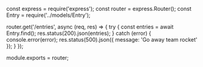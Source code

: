 const express = require('express');
const router = express.Router();
const Entry = require('../models/Entry');

router.get('/entries', async (req, res) => {
  try {
    const entries = await Entry.find();
    res.status(200).json(entries);
  } catch (error) {
    console.error(error);
    res.status(500).json({ message: 'Go away team rocket' });
  }
});

module.exports = router;
